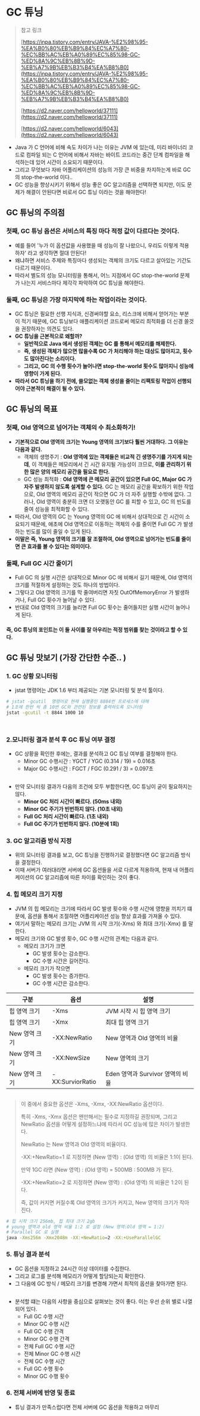 # GC 튜닝

> 참고 링크&#x20;
>
> [https://inpa.tistory.com/entry/JAVA-%E2%98%95-%EA%B0%80%EB%B9%84%EC%A7%80-%EC%BB%AC%EB%A0%89%EC%85%98-GC-%ED%8A%9C%EB%8B%9D-%EB%A7%9B%EB%B3%B4%EA%B8%B0](https://inpa.tistory.com/entry/JAVA-%E2%98%95-%EA%B0%80%EB%B9%84%EC%A7%80-%EC%BB%AC%EB%A0%89%EC%85%98-GC-%ED%8A%9C%EB%8B%9D-%EB%A7%9B%EB%B3%B4%EA%B8%B0)
>
> [https://d2.naver.com/helloworld/37111](https://d2.naver.com/helloworld/37111)
>
> [https://d2.naver.com/helloworld/6043](https://d2.naver.com/helloworld/6043)

* Java 가 C 언어에 비해 속도 차이가 나는 이유는 JVM 에 있는데, 미리 바이너리 코드로 컴파일 되는 C 언어에 비해서 자바는 바이트 코드라는 중간 단계 컴파일을 해석하는데 있어 시간이 소요되기 때문이다.&#x20;
* 그리고 무엇보다 자바 어플리케이션의 성능의 가장 큰 비중을 차지하는게 바로 GC 의 stop-the-world 이다..&#x20;
* GC 성능을 향상시키기 위해서 성능 좋은 GC 알고리즘을 선택하면 되지만, 이도 문제가 해결이 안된다면 비로서 GC 튜닝 이라는 것을 해야한다!&#x20;

## GC 튜닝의 주의점

### 첫째, GC 튜닝 옵션은 서비스의 특징 마다 적정 값이 다르다는 것이다. &#x20;

* 예를 들어 '누가 이 옵션값을 사용했을 때 성능이 잘 나왔으니, 우리도 이렇게 적용하자' 라고 생각하면 절대 안된다!
* 왜냐하면 서비스 주제와 특징마다 생성되는 객체의 크기도 다르고 살아있는 기간도 다르기 때문이다.&#x20;
* 따라서 별도의 성능 모니터링을 통해서, 어느 지점에서 GC stop-the-world 문제가 나는지 서비스마다 제각각 파악하여 GC 튜닝을 해야한다.&#x20;

### 둘째, GC 튜닝은 가장 마지막에 하는 작업이라는 것이다.&#x20;

* GC 튜닝은 필요한 선행 지식과, 신경써야할 요소, 리스크에 비해서 얻어가는 부분이 적기 때문에, GC 튜닝보다 애플리케이션 코드로써 메모리 최적화를 더 신경 쓸것을 권장하자는 의견도 있다.&#x20;
* **GC 튜닝을 근본적으로 왜할까?**&#x20;
  * **일반적으로 Java 에서 생성된 객체는 GC 를 통해서 메모리를 해제한다.**&#x20;
  * **즉, 생성된 객체가 많으면 많을수록 GC 가 처리해야 하는 대상도 많아지고, 횟수도 많아진다는 소리이다.**&#x20;
  * **그리고, GC 의 수행 횟수가 늘어나면 stop-the-world 횟수도 많아지니 성능에 영향이 가게 된다.**&#x20;
* **따라서 GC 튜닝을 하기 전에, 쓸모없는 객체 생성을 줄이는 리팩토링 작업이 선행되어야 근본적이 해결이 될 수 있다.**&#x20;

## GC 튜닝의 목표&#x20;

### 첫째, Old 영역으로 넘어가는 객체의 수 최소화하기!&#x20;

* **기본적으로 Old 영역의 크기는 Young 영역의 크기보다 훨씬 거대하다. 그 이유는 다음과 같다.**&#x20;
  * 객체의 생명주기 : **Old 영역에 있는 객체들은 비교적 긴 생명주기를 가지게 되는데**, 이 객체들은 메모리에서 긴 시간 유지될 가능성이 크므로, **이를 관리하기 위한 많은 양의 메모리 공간을 필요로 한다.**&#x20;
  * GC 성능 최적화 : **Old 영역에 큰 메모리 공간이 있으면 Full GC, Major GC 가 자주 발생하지 않도록 설계할 수 있다.** GC 는 메모리 공간을 확보하기 위한 작업으로, Old 영역의 메모리 공간이 작으면 GC 가 더 자주 실행할 수밖에 없다. 그러나, Old 영역이 충분히 크면 더 오랫동안 GC 를 피할 수 있고, GC 의 빈도를 줄여 성능을 최적화할 수 있다.&#x20;
* 따라서, Old 영역의 GC 는 Young 영역의 GC 에 비해서 상대적으로 긴 시간이 소요되기 때문에, 애초에 Old 영역으로 이동하는 객체의 수를 줄이면 Full GC 가 발생하는 빈도를 많이 줄일 수 있게 된다.&#x20;
* **이말은 즉, Young 영역의 크기를 잘 조절하여, Old 영역으로 넘어가는 빈도를 줄이면 큰 효과를 볼 수 있다는 의미이다.**&#x20;

### 둘째, Full GC 시간 줄이기&#x20;

* Full GC 의 실행 시간은 상대적으로 Minor GC 에 비해서 길기 때문에, Old 영역의 크기를 적절하게 설정하는 것도 하나의 방법이다.&#x20;
* 그렇다고 Old 영역의 크기를 막 줄여버리면 자칫 OutOfMemoryError 가 발생하거나, Full GC 횟수가 늘어날 수 있다.&#x20;
* 반대로 Old 영역의 크기를 늘리면 Full GC 횟수는 줄어들지만 실행 시간이 늘어나게 된다.&#x20;

#### 즉, GC 튜닝의 포인트는 이 둘 사이를 잘 아우리는 적정 범위를 찾는 것이라고 할 수 있다.&#x20;

## GC 튜닝 맛보기 (가장 간단한 수준.. )&#x20;

### 1. GC 상황 모니터링&#x20;

* jstat 명령어는 JDK 1.6 부터 제공되는 기본 모니터링 및 분석 툴이다.&#x20;

```bash
# jstat -gcutil  명령어로 현재 실행중인 8884번 프로세스에 대해 
# 1초에 한번 씩 총 10번 GC와 관련된 정보를 출력하도록 모니터링
jstat -gcutil -t 8844 1000 10
```

<figure><img src="../../../../../../.gitbook/assets/스크린샷 2024-09-24 19.03.25.png" alt=""><figcaption></figcaption></figure>

<figure><img src="../../../../../../.gitbook/assets/스크린샷 2024-09-24 19.04.09.png" alt=""><figcaption></figcaption></figure>

### 2.모니터링 결과 분석 후 GC 튜닝 여부 결정&#x20;

* GC 상황을 확인한 후에는, 결과를 분석하고 GC 튜닝 여부를 결정해야 한다.&#x20;
  * Minor GC 수행시간 : YGCT / YGC (0.314 / 19) = 0.016초&#x20;
  * Major GC 수행시간 : FGCT / FGC (0.291 / 3) = 0.097초&#x20;

<figure><img src="../../../../../../.gitbook/assets/스크린샷 2024-09-24 19.10.46.png" alt=""><figcaption></figcaption></figure>

* 만약 모니터링 결과가 다음의 조건에 모두 부합한다면, GC 튜닝이 굳이 필요하지는 않다.&#x20;
  * **Minor GC 처리 시간이 빠르다. (50ms 내외)**&#x20;
  * **Minor GC 주기가 빈번하지 않다. (10초 내외)**&#x20;
  * **Full GC 처리 시간이 빠르다. (1초 내외)**&#x20;
  * **Full GC 주기가 빈번하지 않다. (10분에 1회)**&#x20;

### 3. GC 알고리즘 방식 지정&#x20;

* 위의 모니터링 결과를 보고, GC 튜닝을 진행하기로 결정했다면 GC 알고리즘 방식을 결정한다.&#x20;
* 이때 서버가 여러대라면 서버에  GC 옵션들을 서로 다르게 적용하여, 현재 내 어플리케이션의 GC 알고리즘에 따른 차이를 확인하는 것이 좋다.&#x20;

### 4. 힙 메모리 크기 지정&#x20;

* JVM 의 힙 메모리는 크기에 따라서 GC 발생 횟수와 수행 시간에 영향을 끼치기 떄문에, 옵션을 통해서 조절하면 어플리케이션 성능 향상 효과를 가져올 수 있다.&#x20;
* 여기서 말하는 메모리 크기는 JVM 의 시작 크기(-Xms) 와 최대 크기(-Xmx) 를 말한다.&#x20;
* 메모리 크기와 GC 발생 횟수, GC 수행 시간의 관계는 다음과 같다.&#x20;
  * 메모리 크기가 크면&#x20;
    * GC 발생 횟수는 감소한다.&#x20;
    * GC 수행 시간은 길어진다.&#x20;
  * 메모리 크기가 작으면
    * GC 발생 횟수는 증가한다.&#x20;
    * GC 수행 시간은 감소한다.&#x20;

| 구분        | 옵션               | 설명                       |
| --------- | ---------------- | ------------------------ |
| 힙 영역 크기   | -Xms             | JVM 시작 시 힙 영역 크기         |
| 힙 영역 크기   | -Xmx             | 최대 힙 영역 크기               |
| New 영역 크기 | -XX:NewRatio     | New 영역과 Old 영역의 비율       |
| New 영역 크기 | -XX:NewSize      | New 영역의 크기               |
| New 영역 크기 | -XX:SurviorRatio | Eden 영역과 Survivor 영역의 비율 |

<figure><img src="../../../../../../.gitbook/assets/image (1) (1) (1) (1) (1) (1) (1) (1).png" alt=""><figcaption></figcaption></figure>

> 이 중에서 중요한 옵션은 -Xms, -Xmx, -XX:NewRatio 옵션이다.&#x20;
>
> 특히 -Xms, -Xmx 옵션은 왠만해서는 필수로 지정하길 권장되며, 그리고 NewRatio 옵션을 어떻게 설정하느냐에 따라서 GC 성능에 많은 차이가 발생한다.&#x20;
>
> NewRatio 는 New 영역과 Old 영역의 비율이다.&#x20;
>
> -XX:+NewRatio=1 로 지정하면 (New 영역) : (Old 영역) 의 비율은 1:1이 된다.&#x20;
>
> 만약 1GC 라면  (New 영역) : (Old 영역)  = 500MB : 500MB 가 된다.&#x20;
>
> -XX:+NewRatio=2 로 지정하면 (New 영역) : (Old 영역) 의 비율은 1:2이 된다.&#x20;
>
> 즉, 값이 커지면 커질수록 Old 영역의 크기가 커지고, New 영역의 크기가 작아진다.&#x20;

```bash
# 힙 시작 크기 256mb, 힙 최대 크기 2gb
# young 영역과 old 영역 비율 1:2 로 설정 (New 영역:Old 영역 = 1:2)
# Parallel GC 로 실행
java -Xms256m -Xmx2048m -XX:+NewRatio=2 -XX:+UseParallelGC
```

### 5. 튜닝 결과 분석&#x20;

* GC 옵션을 지정하고 24시간 이상 데이터를 수집한다.&#x20;
* 그리고 로그를 분석해 메모리가 어떻게 할당되는지 확인한다.&#x20;
* 그 다음에 GC 방식 / 메모리 크기를 변경해 가면서 최적의 옵션을 찾아가면 된다.&#x20;

<figure><img src="../../../../../../.gitbook/assets/image (1) (1) (1) (1) (1) (1) (1) (1) (1).png" alt=""><figcaption></figcaption></figure>

* 분석할 떄는 다음의 사항을 중심으로 살펴보는 것이 좋다. 이는 우선 순위 별로 나열되어 있다.&#x20;
  * Full GC 수행 시간
  * Minor GC 수행 시간&#x20;
  * Full GC 수행 간격
  * Minor GC 수행 간격&#x20;
  * 전체 Full GC 수행 시간
  * 전체 Minor GC 수행 시간&#x20;
  * 전체 GC 수행 시간&#x20;
  * Full GC 수행 횟수&#x20;
  * Minor GC 수행 횟수&#x20;

### 6. 전체 서버에 반영 및 종료

* 튜닝 결과가 만족스럽다면 전체 서버에 GC 옵션을 적용하고 마무리&#x20;
